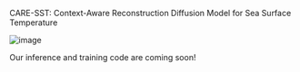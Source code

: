 CARE-SST: Context-Aware Reconstruction Diffusion Model for Sea Surface Temperature


![image](https://github.com/user-attachments/assets/1f13f14f-8283-4420-a431-5a3868a3565e)

Our inference and training code are coming soon!
